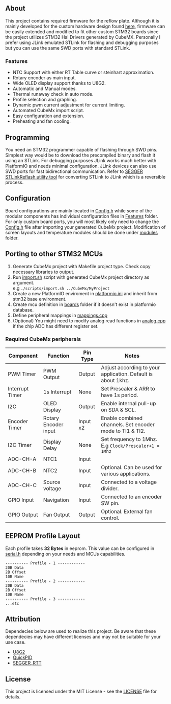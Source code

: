 ## About

This project contains required firmware for the reflow plate. Although it is mainly developed for the custom hardware design found [here](../Hardware/), firmware can be easily extended and modified to fit other custom STM32 boards since the project utilizes STM32 Hal Drivers generated by CubeMX. Personally I prefer using JLink emulated STLink for flashing and debugging purposes but you can use the same SWD ports with standard STLink.

### Features

- NTC Support with either RT Table curve or steinhart approximation.
- Rotary encoder as main input.
- Wide OLED display support thanks to U8G2.
- Automatic and Manual modes.
- Thermal runaway check in auto mode.
- Profile selection and graphing.
- Dynamic pwm current adjustment for current limiting.
- Automated CubeMx import script.
- Easy configuration and extension.
- Preheating and fan cooling.

## Programming

You need an STM32 programmer capable of flashing through SWD pins. Simplest way would be to download the precompiled binary and flash it using an STLink. For debugging purposes JLink works much better with PlatformIO and needs minimal configuration. JLink devices can also use SWD ports for fast bidirectional communication. Refer to [SEGGER STLinkReflash utility tool](https://www.segger.com/products/debug-probes/j-link/models/other-j-links/st-link-on-board/) for converting STLink to JLink which is a reversible process.

## Configuration

Board configurations are mainly located in [Config.h](./include/Config.h) while some of the modular components has individual configuration files in [Features](./include/Features/) folder.
For only custom board ports, you will most likely only need to change the [Config.h](./include/Config.h) file after importing your generated CubeMx project.
Modification of screen layouts and temperature modules should be done under [modules](./src/modules/) folder.

## Porting to other STM32 MCUs

1. Generate CubeMx project with Makefile project type. Check copy necessary libraries to output.
2. Run [import.sh](/scripts/import.sh) script with generated CubeMx project directory as argument. <br>e.g `./scripts/import.sh ../CubeMx/MyProject`
3. Create a new PlatformIO enviroment in [platformio.ini](platformio.ini) and inherit from stm32 base environment.
4. Create mcu definition in [boards](/boards/) folder if it doesn't exist in platformio database.
5. Define peripheral mappings in [mappings.cpp](/src/STM32F030C8/mappings.cpp)
6. (Optional) You might need to modify analog read functions in [analog.cpp](/src/shared/analog.cpp) if the chip ADC has different register set.

### Required CubeMx peripherals

| Component       | Function             | Pin Type | Notes                                                        |
| --------------- | -------------------- | -------- | ------------------------------------------------------------ |
| PWM Timer       | PWM Output           | Output   | Adjust according to your application. Default is about 1khz. |
| Interrupt Timer | 1s Interrupt         | None     | Set Prescaler & ARR to have 1s period.                       |
| I2C             | OLED Display         | Output   | Enable internal pull-up on SDA & SCL.                        |
| Encoder Timer   | Rotary Encoder input | Input x2 | Enable combined channels. Set encoder mode to TI1 & TI2.     |
| I2C Timer       | Display Delay        | None     | Set frequency to 1Mhz. E.g `Clock/Prescaler+1 = 1Mhz`        |
| ADC-CH-A        | NTC1                 | Input    |                                                              |
| ADC-CH-B        | NTC2                 | Input    | Optional. Can be used for various applications.              |
| ADC-CH-C        | Source voltage       | Input    | Connected to a voltage divider.                              |
| GPIO Input      | Navigation           | Input    | Connected to an encoder SW pin.                              |
| GPIO Output     | Fan Output           | Output   | Optional. External fan control.                              |

## EEPROM Profile Layout

Each profile takes <b>32 Bytes</b> in eeprom. This value can be configured in [serial.h](src/shared/serial.h) depending on your needs and MCUs capabilities. <br>

```
---------- Profile - 1 ------------
20B Data
2B Offset
10B Name
---------- Profile - 2 ------------
20B Data
2B Offset
10B Name
---------- Profile - 3 ------------
...etc
```

## Attribution

Dependecies below are used to realize this project. Be aware that these dependecies may have different licenses and may not be suitable for your use case.

- [U8G2](https://github.com/olikraus/u8g2)
- [QuickPID](https://github.com/Dlloydev/QuickPID)
- [SEGGER_RTT](https://www.segger.com/products/debug-probes/j-link/technology/about-real-time-transfer/)

## License

This project is licensed under the MIT License - see the [LICENSE](LICENSE) file for details.
